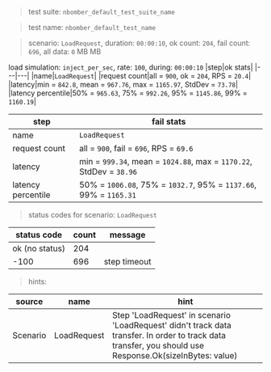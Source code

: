 > test suite: `nbomber_default_test_suite_name`

> test name: `nbomber_default_test_name`

> scenario: `LoadRequest`, duration: `00:00:10`, ok count: `204`, fail count: `696`, all data: `0` MB MB

load simulation: `inject_per_sec`, rate: `100`, during: `00:00:10`
|step|ok stats|
|---|---|
|name|`LoadRequest`|
|request count|all = `900`, ok = `204`, RPS = `20.4`|
|latency|min = `842.8`, mean = `967.76`, max = `1165.97`, StdDev = `73.78`|
|latency percentile|50% = `965.63`, 75% = `992.26`, 95% = `1145.86`, 99% = `1160.19`|

|step|fail stats|
|---|---|
|name|`LoadRequest`|
|request count|all = `900`, fail = `696`, RPS = `69.6`|
|latency|min = `999.34`, mean = `1024.88`, max = `1170.22`, StdDev = `38.96`|
|latency percentile|50% = `1006.08`, 75% = `1032.7`, 95% = `1137.66`, 99% = `1165.31`|
> status codes for scenario: `LoadRequest`

|status code|count|message|
|---|---|---|
|ok (no status)|204||
|-100|696|step timeout|

> hints:

|source|name|hint|
|---|---|---|
|Scenario|LoadRequest|Step 'LoadRequest' in scenario 'LoadRequest' didn't track data transfer. In order to track data transfer, you should use Response.Ok(sizeInBytes: value)|
